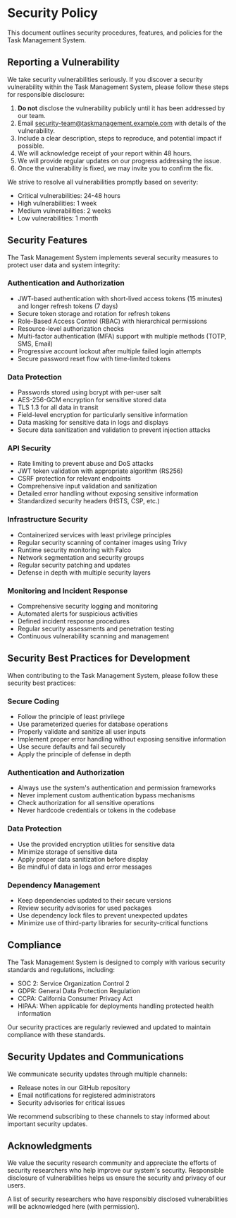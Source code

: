 # Security Policy

This document outlines security procedures, features, and policies for the Task Management System.

## Reporting a Vulnerability

We take security vulnerabilities seriously. If you discover a security vulnerability within the Task Management System, please follow these steps for responsible disclosure:

1. **Do not** disclose the vulnerability publicly until it has been addressed by our team.
2. Email security-team@taskmanagement.example.com with details of the vulnerability.
3. Include a clear description, steps to reproduce, and potential impact if possible.
4. We will acknowledge receipt of your report within 48 hours.
5. We will provide regular updates on our progress addressing the issue.
6. Once the vulnerability is fixed, we may invite you to confirm the fix.

We strive to resolve all vulnerabilities promptly based on severity:
- Critical vulnerabilities: 24-48 hours
- High vulnerabilities: 1 week
- Medium vulnerabilities: 2 weeks
- Low vulnerabilities: 1 month

## Security Features

The Task Management System implements several security measures to protect user data and system integrity:

### Authentication and Authorization

- JWT-based authentication with short-lived access tokens (15 minutes) and longer refresh tokens (7 days)
- Secure token storage and rotation for refresh tokens
- Role-Based Access Control (RBAC) with hierarchical permissions
- Resource-level authorization checks
- Multi-factor authentication (MFA) support with multiple methods (TOTP, SMS, Email)
- Progressive account lockout after multiple failed login attempts
- Secure password reset flow with time-limited tokens

### Data Protection

- Passwords stored using bcrypt with per-user salt
- AES-256-GCM encryption for sensitive stored data
- TLS 1.3 for all data in transit
- Field-level encryption for particularly sensitive information
- Data masking for sensitive data in logs and displays
- Secure data sanitization and validation to prevent injection attacks

### API Security

- Rate limiting to prevent abuse and DoS attacks
- JWT token validation with appropriate algorithm (RS256)
- CSRF protection for relevant endpoints
- Comprehensive input validation and sanitization
- Detailed error handling without exposing sensitive information
- Standardized security headers (HSTS, CSP, etc.)

### Infrastructure Security

- Containerized services with least privilege principles
- Regular security scanning of container images using Trivy
- Runtime security monitoring with Falco
- Network segmentation and security groups
- Regular security patching and updates
- Defense in depth with multiple security layers

### Monitoring and Incident Response

- Comprehensive security logging and monitoring
- Automated alerts for suspicious activities
- Defined incident response procedures
- Regular security assessments and penetration testing
- Continuous vulnerability scanning and management

## Security Best Practices for Development

When contributing to the Task Management System, please follow these security best practices:

### Secure Coding

- Follow the principle of least privilege
- Use parameterized queries for database operations
- Properly validate and sanitize all user inputs
- Implement proper error handling without exposing sensitive information
- Use secure defaults and fail securely
- Apply the principle of defense in depth

### Authentication and Authorization

- Always use the system's authentication and permission frameworks
- Never implement custom authentication bypass mechanisms
- Check authorization for all sensitive operations
- Never hardcode credentials or tokens in the codebase

### Data Protection

- Use the provided encryption utilities for sensitive data
- Minimize storage of sensitive data
- Apply proper data sanitization before display
- Be mindful of data in logs and error messages

### Dependency Management

- Keep dependencies updated to their secure versions
- Review security advisories for used packages
- Use dependency lock files to prevent unexpected updates
- Minimize use of third-party libraries for security-critical functions

## Compliance

The Task Management System is designed to comply with various security standards and regulations, including:

- SOC 2: Service Organization Control 2
- GDPR: General Data Protection Regulation
- CCPA: California Consumer Privacy Act
- HIPAA: When applicable for deployments handling protected health information

Our security practices are regularly reviewed and updated to maintain compliance with these standards.

## Security Updates and Communications

We communicate security updates through multiple channels:

- Release notes in our GitHub repository
- Email notifications for registered administrators
- Security advisories for critical issues

We recommend subscribing to these channels to stay informed about important security updates.

## Acknowledgments

We value the security research community and appreciate the efforts of security researchers who help improve our system's security. Responsible disclosure of vulnerabilities helps us ensure the security and privacy of our users.

A list of security researchers who have responsibly disclosed vulnerabilities will be acknowledged here (with permission).